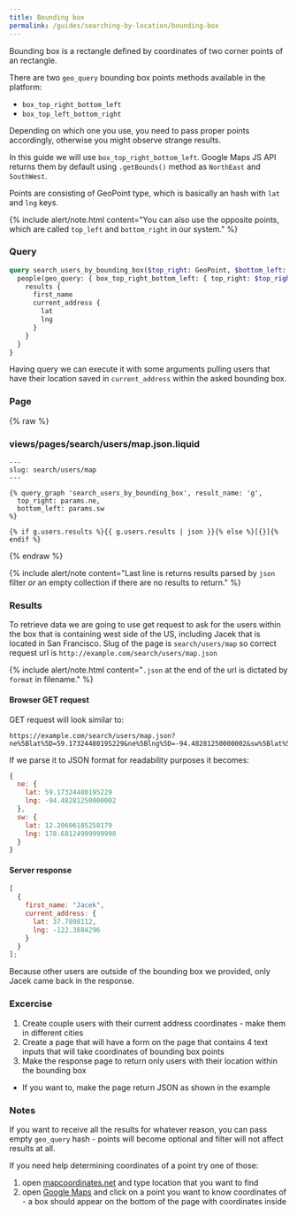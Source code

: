 ```yaml
---
title: Bounding box
permalink: /guides/searching-by-location/bounding-box
---
```


Bounding box is a rectangle defined by coordinates of two corner points of an rectangle.

There are two `geo_query` bounding box points methods available in the platform:

* `box_top_right_bottom_left`
* `box_top_left_bottom_right`

Depending on which one you use, you need to pass proper points accordingly, otherwise you might observe strange results.

In this guide we will use `box_top_right_bottom_left`. Google Maps JS API returns them by default using `.getBounds()` method as `NorthEast` and `SouthWest`.

Points are consisting of GeoPoint type, which is basically an hash with `lat` and `lng` keys.

{% include alert/note.html content="You can also use the opposite points, which are called `top_left` and `bottom_right` in our system." %}

### Query

```graphql
query search_users_by_bounding_box($top_right: GeoPoint, $bottom_left: GeoPoint) {
  people(geo_query: { box_top_right_bottom_left: { top_right: $top_right, bottom_left: $bottom_left } }) {
    results {
      first_name
      current_address {
        lat
        lng
      }
    }
  }
}
```

Having query we can execute it with some arguments pulling users that have their location saved in `current_address` within the asked bounding box.

### Page

{% raw %}

### views/pages/search/users/map.json.liquid

```liquid
---
slug: search/users/map
---

{% query_graph 'search_users_by_bounding_box', result_name: 'g',
  top_right: params.ne,
  bottom_left: params.sw
%}

{% if g.users.results %}{{ g.users.results | json }}{% else %}[{}]{% endif %}
```

{% endraw %}

{% include alert/note content="Last line is returns results parsed by `json` filter _or_ an empty collection if there are no results to return." %}

### Results

To retrieve data we are going to use get request to ask for the users within the box that is containing west side of the US, including Jacek that is located in San Francisco.
Slug of the page is `search/users/map` so correct request url is `http://example.com/search/users/map.json`

{% include alert/note.html content="`.json` at the end of the url is dictated by `format` in filename." %}

#### Browser GET request

GET request will look similar to:

```
https://example.com/search/users/map.json?ne%5Blat%5D=59.17324480195229&ne%5Blng%5D=-94.48281250000002&sw%5Blat%5D=12.20606185258179&sw%5Blng%5D=178.68124999999998
```

If we parse it to JSON format for readability purposes it becomes:

```js
{
  ne: {
    lat: 59.17324480195229
    lng: -94.48281250000002
  },
  sw: {
    lat: 12.20606185258179
    lng: 178.68124999999998
  }
}
```

#### Server response

```js
[
  {
    first_name: "Jacek",
    current_address: {
      lat: 37.7898112,
      lng: -122.3884296
    }
  }
];
```

Because other users are outside of the bounding box we provided, only Jacek came back in the response.

### Excercise

1.  Create couple users with their current address coordinates - make them in different cities
2.  Create a page that will have a form on the page that contains 4 text inputs that will take coordinates of bounding box points
3.  Make the response page to return only users with their location within the bounding box

* If you want to, make the page return JSON as shown in the example

### Notes

If you want to receive all the results for whatever reason, you can pass empty `geo_query` hash - points will become optional and filter will not affect results at all.

If you need help determining coordinates of a point try one of those:

1.  open [mapcoordinates.net](http://www.mapcoordinates.net/en) and type location that you want to find
2.  open [Google Maps](https://maps.google.com) and click on a point you want to know coordinates of - a box should appear on the bottom of the page with coordinates inside
